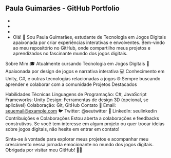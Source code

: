 ## Paula Guimarães - GitHub Portfolio
-
-
-
- Olá! 👋 Sou Paula Guimarães, estudante de Tecnologia em Jogos Digitais apaixonada por criar experiências interativas e envolventes. Bem-vindo ao meu repositório no GitHub, onde compartilho meus projetos e aprendizados no fascinante mundo dos jogos digitais.

Sobre Mim
🎓 Atualmente cursando Tecnologia em Jogos Digitais
🚀 Apaixonada por design de jogos e narrativa interativa
💻 Conhecimento em Unity, C#, e outras tecnologias relacionadas a jogos
🌐 Sempre buscando aprender e colaborar com a comunidade
Projetos Destacados

Habilidades Técnicas
Linguagens de Programação: C#, JavaScript
Frameworks: Unity
Design: Ferramentas de design 3D (opcional, se aplicável)
Colaboração: Git, GitHub
Contato
📧 Email: seuemail@example.com
🐦 Twitter: @seutwitter
💼 LinkedIn: seulinkedin
Contribuições e Colaborações
Estou aberta a colaborações e feedbacks construtivos. Se você tem interesse em algum projeto ou quer trocar ideias sobre jogos digitais, não hesite em entrar em contato!

Sinta-se à vontade para explorar meus projetos e acompanhar meu crescimento nessa jornada emocionante no mundo dos jogos digitais. Obrigada por visitar meu GitHub! 🚀✨

<!---
Suc1t/Suc1t is a ✨ special ✨ repository because its `README.md` (this file) appears on your GitHub profile.
You can click the Preview link to take a look at your changes.
--->

